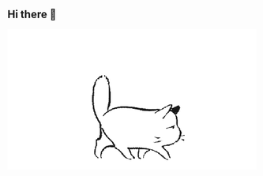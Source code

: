 ## Hi there 👋

<img src= "https://github.com/Astalex-s/Astalex-s/blob/main/GzM5K.gif" alt="The unlimited" width="600">
  
